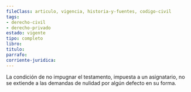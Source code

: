 ```yaml
---
fileClass: articulo, vigencia, historia-y-fuentes, codigo-civil
tags:
- derecho-civil
- derecho-privado
estado: vigente
tipo: completo
libro:
titulo:
parrafo:
corriente-juridica:
---
```

La condición de no impugnar el testamento, impuesta a un asignatario, no se extiende a las demandas de nulidad por algún defecto en su forma.